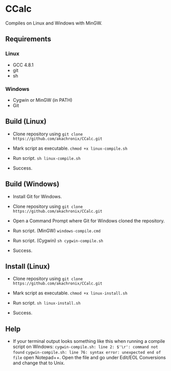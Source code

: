 # CCalc
Compiles on Linux and Windows with MinGW.

## Requirements
### Linux
- GCC 4.8.1
- git
- sh

### Windows
- Cygwin or MinGW (in PATH)
- Git

## Build (Linux)
- Clone repository using
```git clone https://github.com/akachronix/CCalc.git```

- Mark script as executable.
```chmod +x linux-compile.sh```

- Run script.
```sh linux-compile.sh```

- Success.

## Build (Windows)
- Install Git for Windows.

- Clone repository using
```git clone https://github.com/akachronix/CCalc.git```

- Open a Command Prompt where Git for Windows cloned the repository.

- Run script. (MinGW)
```windows-compile.cmd```

- Run script. (Cygwin)
```sh cygwin-compile.sh```

- Success.

## Install (Linux)
- Clone repository using
```git clone https://github.com/akachronix/CCalc.git```

- Mark script as executable.
```chmod +x linux-install.sh```

- Run script.
```sh linux-install.sh```

- Success.

## Help
- If your terminal output looks something like this when running a compile script on Windows:
```cygwin-compile.sh: line 2: $'\r': command not found```
```cygwin-compile.sh: line 76: syntax error: unexpected end of file```
open Notepad++. Open the file and go under Edit/EOL Conversions and change that to Unix.

